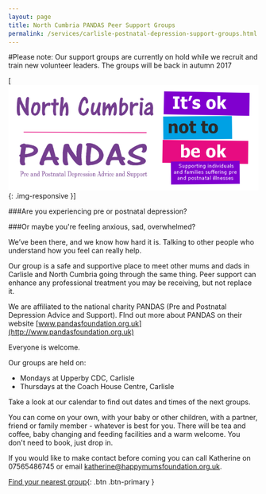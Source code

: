 ```yaml
---
layout: page
title: North Cumbria PANDAS Peer Support Groups
permalink: /services/carlisle-postnatal-depression-support-groups.html
---
```



#Please note:
Our support groups are currently on hold while we recruit and train new volunteer leaders. The groups will be back in autumn 2017

[![Pandas](/img/pandas.png){: .img-responsive }]

###Are you experiencing pre or postnatal depression?
 
###Or maybe you're feeling anxious, sad, overwhelmed?
 
We’ve been there, and we know how hard it is. Talking to other people who understand how you feel can really help.
 
Our group is a safe and supportive place to meet other mums and dads in Carlisle and North Cumbria going through the same thing. Peer support can enhance any professional treatment you may be receiving, but not replace it.  
 
We are affiliated to the national charity PANDAS (Pre and Postnatal Depression Advice and Support). FInd out more about PANDAS on their website [www.pandasfoundation.org.uk](http://www.pandasfoundation.org.uk)
 
Everyone is welcome. 
 
Our groups are held on:  
- Mondays at Upperby CDC, Carlisle  
- Thursdays at the Coach House Centre, Carlisle
 
Take a look at our calendar to find out dates and times of the next groups. 
 
You can come on your own, with your baby or other children, with a partner, friend or family member - whatever is best for you. There will be tea and coffee, baby changing and feeding facilities and a warm welcome. You don't need to book, just drop in.
 
If you would like to make contact before coming you can call Katherine on 07565486745 or email [katherine@happymumsfoundation.org.uk](mailto:katherine@happymumsfoundation.org.uk). 

[Find your nearest group](http://teamup.com/kse379191b07b24a3e/){: .btn .btn-primary }